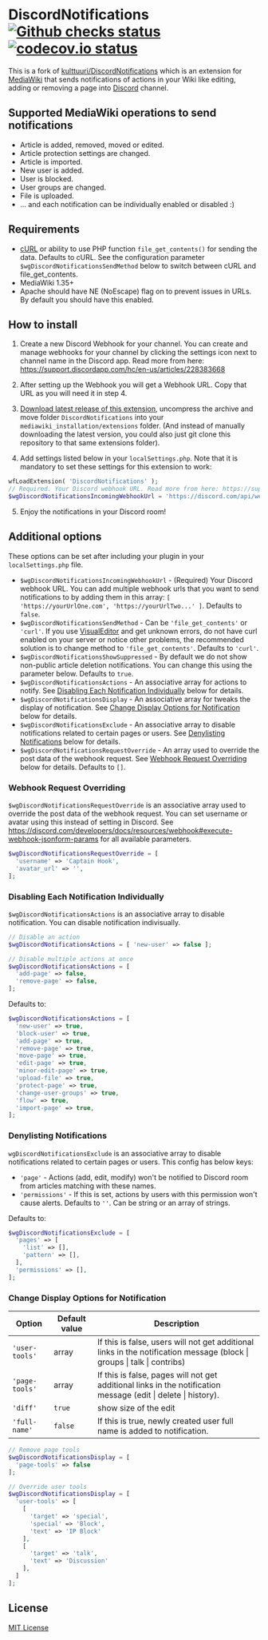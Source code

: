 # DiscordNotifications [![Github checks status]][github checks link] [![codecov.io status]][codecov.io link]

This is a fork of [kulttuuri/DiscordNotifications] which is an extension for [MediaWiki](https://www.mediawiki.org/wiki/MediaWiki) that sends notifications of actions in your Wiki like editing, adding or removing a page into [Discord](https://discordapp.com/) channel.

## Supported MediaWiki operations to send notifications

- Article is added, removed, moved or edited.
- Article protection settings are changed.
- Article is imported.
- New user is added.
- User is blocked.
- User groups are changed.
- File is uploaded.
- ... and each notification can be individually enabled or disabled :)

## Requirements

- [cURL](http://curl.haxx.se/) or ability to use PHP function `file_get_contents()` for sending the data. Defaults to cURL. See the configuration parameter `$wgDiscordNotificationsSendMethod` below to switch between cURL and file_get_contents.
- MediaWiki 1.35+
- Apache should have NE (NoEscape) flag on to prevent issues in URLs. By default you should have this enabled.

## How to install

1. Create a new Discord Webhook for your channel. You can create and manage webhooks for your channel by clicking the settings icon next to channel name in the Discord app. Read more from here: https://support.discordapp.com/hc/en-us/articles/228383668

2. After setting up the Webhook you will get a Webhook URL. Copy that URL as you will need it in step 4.

3. [Download latest release of this extension](https://github.com/kulttuuri/discord_mediawiki/archive/master.zip), uncompress the archive and move folder `DiscordNotifications` into your `mediawiki_installation/extensions` folder. (And instead of manually downloading the latest version, you could also just git clone this repository to that same extensions folder).

4. Add settings listed below in your `localSettings.php`. Note that it is mandatory to set these settings for this extension to work:

```php
wfLoadExtension( 'DiscordNotifications' );
// Required. Your Discord webhook URL. Read more from here: https://support.discord.com/hc/articles/228383668
$wgDiscordNotificationsIncomingWebhookUrl = 'https://discord.com/api/webhooks/xx/xxxx';
```

5. Enjoy the notifications in your Discord room!

## Additional options

These options can be set after including your plugin in your `localSettings.php` file.

- `$wgDiscordNotificationsIncomingWebhookUrl` - (Required) Your Discord webhook URL. You can add multiple webhook urls that you want to send notifications to by adding them in this array: `[ 'https://yourUrlOne.com', 'https://yourUrlTwo...' ]`. Defaults to `false`.
- `$wgDiscordNotificationsSendMethod` - Can be `'file_get_contents'` or `'curl'`. If you use [VisualEditor] and get unknown errors, do not have curl enabled on your server or notice other problems, the recommended solution is to change method to `'file_get_contents'`. Defaults to `'curl'`.
- `$wgDiscordNotificationsShowSuppressed` - By default we do not show non-public article deletion notifications. You can change this using the parameter below. Defaults to `true`.
- `$wgDiscordNotificationsActions` - An associative array for actions to notify. See [Disabling Each Notification Individually](#disabling-each-notification-individually) below for details.
- `$wgDiscordNotificationsDisplay` - An associative array for tweaks the display of notification. See [Change Display Options for Notification](#change-display-options-for-notification) below for details.
- `$wgDiscordNotificationsExclude` - An associative array to disable notifications related to certain pages or users. See [Denylisting Notifications](#denylisting-notifications) below for details.
- `$wgDiscordNotificationsRequestOverride` - An array used to override the post data of the webhook request. See [Webhook Request Overriding](#webhook-request-overriding) below for details. Defaults to `[]`.

### Webhook Request Overriding

`$wgDiscordNotificationsRequestOverride` is an associative array used to override the post data of the webhook request. You can set username or avatar using this instead of setting in Discord.
See https://discord.com/developers/docs/resources/webhook#execute-webhook-jsonform-params for all available parameters.

```php
$wgDiscordNotificationsRequestOverride = [
  'username' => 'Captain Hook',
  'avatar_url' => '',
];
```

### Disabling Each Notification Individually

`$wgDiscordNotificationsActions` is an associative array to disable notification. You can disable notification indivisually.

```php
// Disable an action
$wgDiscordNotificationsActions = [ 'new-user' => false ];

// Disable multiple actions at once
$wgDiscordNotificationsActions = [
  'add-page' => false,
  'remove-page' => false,
];
```

Defaults to:

```php
$wgDiscordNotificationsActions = [
  'new-user' => true,
  'block-user' => true,
  'add-page' => true,
  'remove-page' => true,
  'move-page' => true,
  'edit-page' => true,
  'minor-edit-page' => true,
  'upload-file' => true,
  'protect-page' => true,
  'change-user-groups' => true,
  'flow' => true,
  'import-page' => true,
];
```

### Denylisting Notifications

`wgDiscordNotificationsExclude` is an associative array to disable notifications related to certain pages or users. This config has below keys:

- `'page'` - Actions (add, edit, modify) won't be notified to Discord room from articles matching with these names.
- `'permissions'` - If this is set, actions by users with this permission won't cause alerts. Defaults to `''`. Can be string or an array of strings.

Defaults to:

```php
$wgDiscordNotificationsExclude = [
  'pages' => [
    'list' => [],
    'pattern' => [],
  ],
  'permissions' => [],
];
```

### Change Display Options for Notification

| Option         | Default value | Description                                                                                                             |
| -------------- | ------------- | ----------------------------------------------------------------------------------------------------------------------- |
| `'user-tools'` | array         | If this is false, users will not get additional links in the notification message (block \| groups \| talk \| contribs) |
| `'page-tools'` | array         | If this is false, pages will not get additional links in the notification message (edit \| delete \| history).          |
| `'diff'`       | `true`        | show size of the edit                                                                                                   |
| `'full-name'`  | `false`       | If this is true, newly created user full name is added to notification.                                                 |

```php
// Remove page tools
$wgDiscordNotificationsDisplay = [
  'page-tools' => false
];

// Override user tools
$wgDiscordNotificationsDisplay = [
  'user-tools' => [
    [
      'target' => 'special',
      'special' => 'Block',
      'text' => 'IP Block'
    ],
    [
      'target' => 'talk',
      'text' => 'Discussion'
    ],
  ]
];
```

## License

[MIT License](http://en.wikipedia.org/wiki/MIT_License)

[github checks status]: https://badgen.net/github/checks/femiwiki/DiscordNotifications
[github checks link]: https://github.com/femiwiki/DiscordNotifications/actions
[codecov.io status]: https://badgen.net/codecov/c/github/femiwiki/DiscordNotifications
[codecov.io link]: https://codecov.io/gh/femiwiki/DiscordNotifications
[kulttuuri/discordnotifications]: https://github.com/kulttuuri/DiscordNotifications
[visualeditor]: https://www.mediawiki.org/wiki/Special:MyLanguage/Extension:VisualEditor
